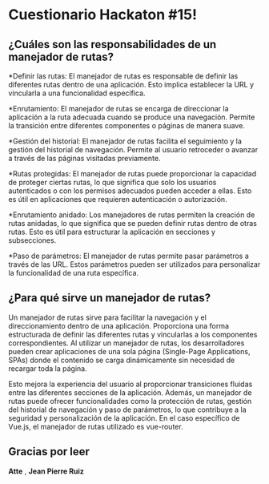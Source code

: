 
# Cuestionario Hackaton #15!

## ¿Cuáles son las responsabilidades de un manejador de rutas?

*Definir las rutas: El manejador de rutas es responsable de definir las diferentes rutas dentro de una aplicación. Esto implica establecer la URL y vincularla a una funcionalidad específica.

*Enrutamiento: El manejador de rutas se encarga de direccionar la aplicación a la ruta adecuada cuando se produce una navegación. Permite la transición entre diferentes componentes o páginas de manera suave.

*Gestión del historial: El manejador de rutas facilita el seguimiento y la gestión del historial de navegación. Permite al usuario retroceder o avanzar a través de las páginas visitadas previamente.

*Rutas protegidas: El manejador de rutas puede proporcionar la capacidad de proteger ciertas rutas, lo que significa que solo los usuarios autenticados o con los permisos adecuados pueden acceder a ellas. Esto es útil en aplicaciones que requieren autenticación o autorización.

*Enrutamiento anidado: Los manejadores de rutas permiten la creación de rutas anidadas, lo que significa que se pueden definir rutas dentro de otras rutas. Esto es útil para estructurar la aplicación en secciones y subsecciones.

*Paso de parámetros: El manejador de rutas permite pasar parámetros a través de las URL. Estos parámetros pueden ser utilizados para personalizar la funcionalidad de una ruta específica.

## ¿Para qué sirve un manejador de rutas?

Un manejador de rutas sirve para facilitar la navegación y el direccionamiento dentro de una aplicación. Proporciona una forma estructurada de definir las diferentes rutas y vincularlas a los componentes correspondientes. Al utilizar un manejador de rutas, los desarrolladores pueden crear aplicaciones de una sola página (Single-Page Applications, SPAs) donde el contenido se carga dinámicamente sin necesidad de recargar toda la página.

Esto mejora la experiencia del usuario al proporcionar transiciones fluidas entre las diferentes secciones de la aplicación. Además, un manejador de rutas puede ofrecer funcionalidades como la protección de rutas, gestión del historial de navegación y paso de parámetros, lo que contribuye a la seguridad y personalización de la aplicación. En el caso específico de Vue.js, el manejador de rutas utilizado es vue-router.


## Gracias por leer
**Atte** , **Jean Pierre Ruiz**